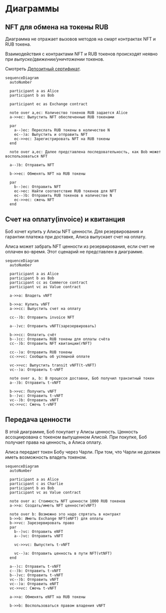 # Диаграммы

## NFT для обмена на токены RUB

Диаграмма не отражает вызовов методов на смарт контрактах NFT и RUB токена.

Взаимодействия с контрактами NFT и RUB токенов происходят неявно при _выпуске/движении/уничтожении_ токенов.

Смотреть [Депозитный сертификат](https://ru.wikipedia.org/wiki/%D0%94%D0%B5%D0%BF%D0%BE%D0%B7%D0%B8%D1%82%D0%BD%D1%8B%D0%B9_%D1%81%D0%B5%D1%80%D1%82%D0%B8%D1%84%D0%B8%D0%BA%D0%B0%D1%82).

```mermaid
sequenceDiagram
  autoNumber

  participant a as Alice
  participant b as Bob

  participant ec as Exchange contract

  note over a,ec: Количество токенов RUB задается Alice
  a->>ec: Выпустить NFT обеспеченные RUB токенами

  par
    a--)ec: Переслать RUB токены в количестве N
    ec--)a: Выпустить и отправить NFT
    ec->>ec: Зарегистрировать NFT на RUB токены
  end

  note over a,ec: Далее представлена последовательность, как Bob может воспользоваться NFT

  a--)b: Отправить NFT

  b->>ec: Обменять NFT на RUB токены

  par
    b--)ec: Отправить NFT
    ec->ec: Найти соответствие RUB токенов для NFT
    ec--)b: Отправить RUB токенов в количестве N
    ec->>ec: сжечь NFT
  end
```

## Счет на оплату(invoice) и квитанция

Боб хочет купить у Алисы NFT ценности. Для резервирования и гарантии платежа при доставке, Алиса выпускает счет на оплату.

Алиса может забрать NFT ценности из резервирования, если счет не оплачен во-время. Этот сценарий не представлен в диаграмме.

```mermaid
sequenceDiagram
  autoNumber

  participant a as Alice
  participant b as Bob
  participant cc as Commerce contract
  participant vc as Value contract

  a->>a: Владеть vNFT

  b->>a: Купить vNFT
  a->>cc: Выпустить счет на оплату

  cc--)b: Отправить invoice NFT

  a--)vc: Отправить vNFT(зарезервировать)

  b->>cc: Оплатить счёт
  b--)cc: Отправить RUB токены для оплаты счёта
  cc--)b: Отправить NFT квитанции(rNFT)

  cc--)a: Отправить RUB токены
  cc->>vc: Сообщить об успешной оплате

  vc->>vc: Выпустить transit vNFT(t-vNFT)
  vc--)a: Отправить t-vNFT

  note over a, b: В процессе доставки, Боб получил транзитный токен
  a--)b: Отправить t-vNFT

  b->>vc: Получить vNFT
  b--)vc: Отправить t-vNFT
  vc--)b: Отправить vNFT
  vc->>vc: Сжечь t-vNFT
```

## Передача ценности

В этой диаграмме, Боб покупает у Алисы ценность. Ценность ассоциирована с токеном выпущенном Алисой. При покупке, Боб получает права на ценность, а Алиса оплату.

Алиса передает токен Бобу через Чарли. При том, что Чарли не должен иметь возможность владеть токеном.

```mermaid
sequenceDiagram
  autoNumber

  participant a as Alice
  participant c as Charlie
  participant b as Bob
  participant vc as Value contract

  note over a: Стоимость NFT ценности 1000 RUB токенов
  a->>a: Создать/иметь NFT ценности(vNFT)

  note over b: Возможно это надо спрятать в контракт
  b->>b: Иметь Exchange NFT(eNFT) для оплаты
  b->>vc: Зарезервировать право
  par
    b--)vc: Отправить eNFT
    a--)vc: Отправить vNFT

    vc->>vc: Выпустить t-vNFT

    vc--)a: Отправить ценность в пути NFT(vtNFT)
  end

  a--)c: Отправить t-vNFT
  c--)b: Отправить t-vNFT
  b--)vc: Отправить t-vNFT
  vc--)b: Отправить vNFT
  vc--)a: Отправить eNFT
  vc->>vc: Сжечь t-vNFT

  a->>a: Обменять eNFT на RUB токены

  b->>b: Воспользоваться правом владения vNFT
```
